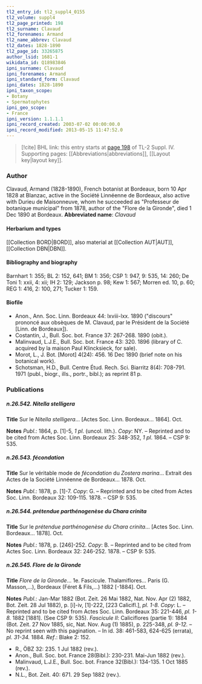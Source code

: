 ```yaml
---
tl2_entry_id: tl2_suppl4_0155
tl2_volume: suppl4
tl2_page_printed: 198
tl2_surname: Clavaud
tl2_forenames: Armand
tl2_name_abbrev: Clavaud
tl2_dates: 1828-1890
tl2_page_id: 33265875
author_lsid: 1681-1
wikidata_id: Q18983846
ipni_surname: Clavaud
ipni_forenames: Armand
ipni_standard_form: Clavaud
ipni_dates: 1828-1890
ipni_taxon_scope: 
- Botany
- Spermatophytes
ipni_geo_scope: 
- France
ipni_version: 1.1.1.1
ipni_record_created: 2003-07-02 00:00:00.0
ipni_record_modified: 2013-05-15 11:47:52.0
---
```



> [!cite] BHL link: this entry starts at [page 198](https://www.biodiversitylibrary.org/page/33265875) of TL-2 Suppl. IV.
> Supporting pages: [[Abbreviations|abbreviations]], [[Layout key|layout key]].

### Author

Clavaud, Armand (1828-1890), French botanist at Bordeaux, born 10 Apr 1828 at Blanzac, active in the Société Linnéenne de Bordeaux, also active with Durieu de Maisonneuve, whom he succeeded as "Professeur de botanique municipal" from 1878, author of the "Flore de la Gironde", died 1 Dec 1890 at Bordeaux. 
**Abbreviated name**: *Clavaud*

#### Herbarium and types

[[Collection BORD|BORD]], also material at [[Collection AUT|AUT]], [[Collection DBN|DBN]].

#### Bibliography and biography

Barnhart 1: 355; BL 2: 152, 641; BM 1: 356; CSP 1: 947, 9: 535, 14: 260; De Toni 1: xxii, 4: xii; IH 2: 129; Jackson p. 98; Kew 1: 567; Morren ed. 10, p. 60; REG 1: 416, 2: 100, 271; Tucker 1: 159.

#### Biofile

- Anon., Ann. Soc. Linn. Bordeaux 44: lxviii-lxx. 1890 ("discours" prononcé aux obsèques de M. Clavaud, par le Président de la Société \[Linn. de Bordeaux\]).
- Costantin, J., Bull. Soc. bot. France 37: 267-268. 1890 (obit.).
- Malinvaud, L.J.E., Bull. Soc. bot. France 43: 320. 1896 (library of C. acquired by la maison Paul Klincksieck, for sale).
- Morot, L., J. Bot. \[Morot\] 4(24): 456. 16 Dec 1890 (brief note on his botanical work).
- Schotsman, H.D., Bull. Centre Étud. Rech. Sci. Biarritz 8(4): 708-791. 1971 (publ., biogr., ills., portr., bibl.); as reprint 81 p.

### Publications

##### n.26.542. Nitella stelligera

**Title**
Sur le *Nitella stelligera*... \[Actes Soc. Linn. Bordeaux... 1864\]. Oct.

**Notes**
*Publ*.: 1864, p. \[1\]-5, *1 pl*. (uncol. lith.). *Copy*: NY. – Reprinted and to be cited from Actes Soc. Linn. Bordeaux 25: 348-352, *1 pl*. 1864. – CSP 9: 535.

##### n.26.543. fécondation

**Title**
Sur le véritable mode de *fécondation* du *Zostera marina*... Extrait des Actes de la Société Linnéenne de Bordeaux... 1878. Oct.

**Notes**
*Publ*.: 1878, p. \[1\]-7. *Copy*: G. – Reprinted and to be cited from Actes Soc. Linn. Bordeaux 32: 109-115. 1878. – CSP 9: 535.

##### n.26.544. prétendue parthénogenèse du Chara crinita

**Title**
Sur le *prétendue parthénogenèse du Chara crinita*... \[Actes Soc. Linn. Bordeaux... 1878\]. Oct.

**Notes**
*Publ*.: 1878, p. \[246\]-252. *Copy*: B. – Reprinted and to be cited from Actes Soc. Linn. Bordeaux 32: 246-252. 1878. – CSP 9: 535.

##### n.26.545. Flore de la Gironde

**Title**
*Flore de la Gironde*... 1e. Fascicule. Thalamiflores... Paris (G. Masson,...), Bordeaux (Féret & Fils,...) 1882 \[-1884\]. Oct.

**Notes**
*Publ*.: Jan-Mar 1882 (Bot. Zeit. 26 Mai 1882, Nat. Nov. Apr (2) 1882, Bot. Zeit. 28 Jul 1882), p. \[i\]-iv, \[1\]-222, \[223 Calicifl.\], *pl. 1-8.* *Copy*: L. – Reprinted and to be cited from Actes Soc. Linn. Bordeaux 35: 221-446, *pl. 1-8.* 1882 \[1881\]. (See CSP 9: 535).
*Fascicule II*: Caliciflores (partie 1): 1884 (Bot. Zeit. 27 Nov 1885, sic, Nat. Nov. Aug (1) 1885), p. 225-348, *pl. 9-12.* – No reprint seen with this pagination. – In id. 38: 461-583, 624-625 (errata), *pl. 31-34.* 1884.
*Ref*.: Blake 2: 152.
- R., ÖBZ 32: 235. 1 Jul 1882 (rev.).
- Anon., Bull. Soc. bot. France 28(Bibl.): 230-231. Mai-Jun 1882 (rev.).
- Malinvaud, L.J.E., Bull. Soc. bot. France 32(Bibl.): 134-135. 1 Oct 1885 (rev.).
- N.L., Bot. Zeit. 40: 671. 29 Sep 1882 (rev.).

